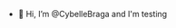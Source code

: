 - 👋 Hi, I’m @CybelleBraga and I'm testing 

<!---
CybelleBraga/CybelleBraga is a ✨ special ✨ repository because its `README.md` (this file) appears on your GitHub profile.
You can click the Preview link to take a look at your changes.
--->
